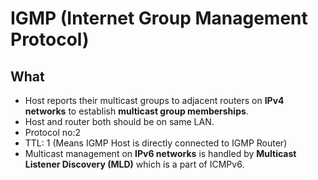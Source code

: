 # IGMP (Internet Group Management Protocol)
## What
- Host reports their multicast groups to adjacent routers on **IPv4 networks** to establish **multicast group memberships**.
- Host and router both should be on same LAN.
- Protocol no:2
- TTL: 1 (Means IGMP Host is directly connected to IGMP Router)
- Multicast management on **IPv6 networks** is handled by **Multicast Listener Discovery (MLD)** which is a part of ICMPv6.
